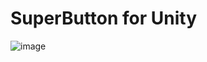 # SuperButton for Unity
![image](https://github.com/hungwnguyen/SuperButton/assets/95642401/4d8f4a08-a7e6-4552-8e0e-2ff244d131b2)
